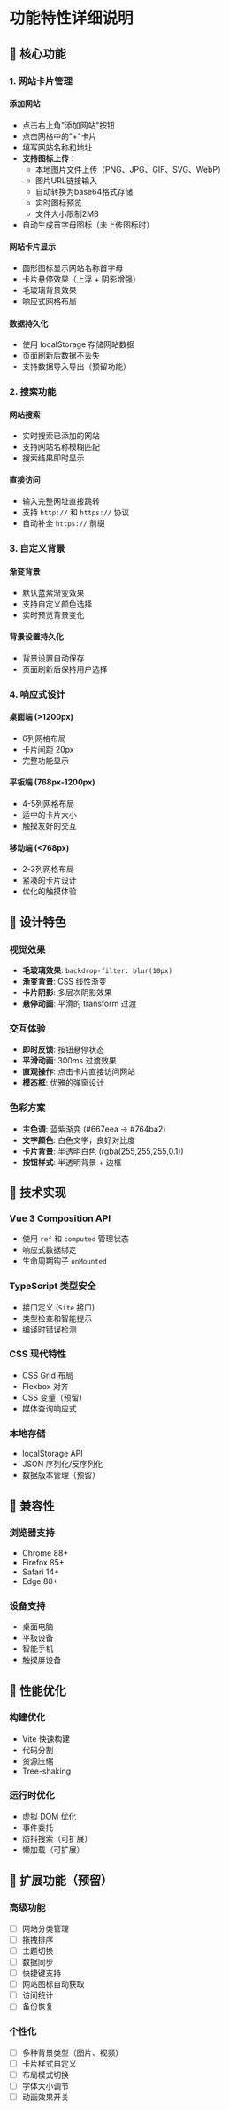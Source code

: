 # 功能特性详细说明

## 🎯 核心功能

### 1. 网站卡片管理

#### 添加网站

- 点击右上角"添加网站"按钮
- 点击网格中的"+"卡片
- 填写网站名称和地址
- **支持图标上传**：
  - 本地图片文件上传（PNG、JPG、GIF、SVG、WebP）
  - 图片URL链接输入
  - 自动转换为base64格式存储
  - 实时图标预览
  - 文件大小限制2MB
- 自动生成首字母图标（未上传图标时）

#### 网站卡片显示

- 圆形图标显示网站名称首字母
- 卡片悬停效果（上浮 + 阴影增强）
- 毛玻璃背景效果
- 响应式网格布局

#### 数据持久化

- 使用 localStorage 存储网站数据
- 页面刷新后数据不丢失
- 支持数据导入导出（预留功能）

### 2. 搜索功能

#### 网站搜索

- 实时搜索已添加的网站
- 支持网站名称模糊匹配
- 搜索结果即时显示

#### 直接访问

- 输入完整网址直接跳转
- 支持 `http://` 和 `https://` 协议
- 自动补全 `https://` 前缀

### 3. 自定义背景

#### 渐变背景

- 默认蓝紫渐变效果
- 支持自定义颜色选择
- 实时预览背景变化

#### 背景设置持久化

- 背景设置自动保存
- 页面刷新后保持用户选择

### 4. 响应式设计

#### 桌面端 (>1200px)

- 6列网格布局
- 卡片间距 20px
- 完整功能显示

#### 平板端 (768px-1200px)

- 4-5列网格布局
- 适中的卡片大小
- 触摸友好的交互

#### 移动端 (<768px)

- 2-3列网格布局
- 紧凑的卡片设计
- 优化的触摸体验

## 🎨 设计特色

### 视觉效果

- **毛玻璃效果**: `backdrop-filter: blur(10px)`
- **渐变背景**: CSS 线性渐变
- **卡片阴影**: 多层次阴影效果
- **悬停动画**: 平滑的 transform 过渡

### 交互体验

- **即时反馈**: 按钮悬停状态
- **平滑动画**: 300ms 过渡效果
- **直观操作**: 点击卡片直接访问网站
- **模态框**: 优雅的弹窗设计

### 色彩方案

- **主色调**: 蓝紫渐变 (#667eea → #764ba2)
- **文字颜色**: 白色文字，良好对比度
- **卡片背景**: 半透明白色 (rgba(255,255,255,0.1))
- **按钮样式**: 半透明背景 + 边框

## 🔧 技术实现

### Vue 3 Composition API

- 使用 `ref` 和 `computed` 管理状态
- 响应式数据绑定
- 生命周期钩子 `onMounted`

### TypeScript 类型安全

- 接口定义 (`Site` 接口)
- 类型检查和智能提示
- 编译时错误检测

### CSS 现代特性

- CSS Grid 布局
- Flexbox 对齐
- CSS 变量（预留）
- 媒体查询响应式

### 本地存储

- localStorage API
- JSON 序列化/反序列化
- 数据版本管理（预留）

## 📱 兼容性

### 浏览器支持

- Chrome 88+
- Firefox 85+
- Safari 14+
- Edge 88+

### 设备支持

- 桌面电脑
- 平板设备
- 智能手机
- 触摸屏设备

## 🚀 性能优化

### 构建优化

- Vite 快速构建
- 代码分割
- 资源压缩
- Tree-shaking

### 运行时优化

- 虚拟 DOM 优化
- 事件委托
- 防抖搜索（可扩展）
- 懒加载（可扩展）

## 🔮 扩展功能（预留）

### 高级功能

- [ ] 网站分类管理
- [ ] 拖拽排序
- [ ] 主题切换
- [ ] 数据同步
- [ ] 快捷键支持
- [ ] 网站图标自动获取
- [ ] 访问统计
- [ ] 备份恢复

### 个性化

- [ ] 多种背景类型（图片、视频）
- [ ] 卡片样式自定义
- [ ] 布局模式切换
- [ ] 字体大小调节
- [ ] 动画效果开关
